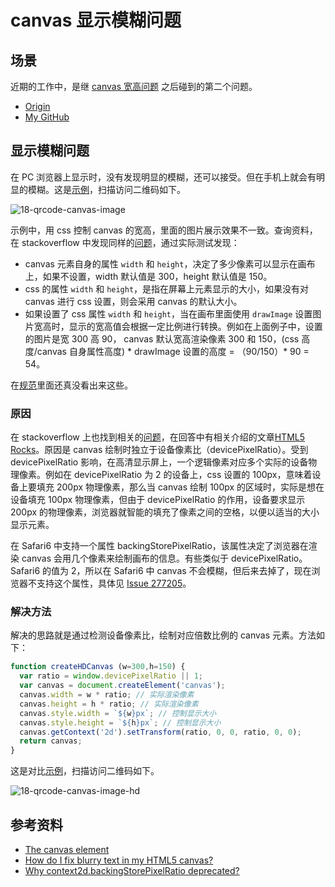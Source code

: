 # canvas 显示模糊问题
## 场景
近期的工作中，是继 [canvas 宽高问题][url-segment-17] 之后碰到的第二个问题。


- [Origin][url-origin]
- [My GitHub][url-my-github]

## 显示模糊问题
在 PC 浏览器上显示时，没有发现明显的模糊，还可以接受。但在手机上就会有明显的模糊。这是[示例][url-example-canvas-image]，扫描访问二维码如下。

![18-qrcode-canvas-image][url-local-canvas-image]

示例中，用 css 控制 canvas 的宽高，里面的图片展示效果不一致。查询资料，在 stackoverflow 中发现同样的[问题][url-stackoverflow1]，通过实际测试发现：
- canvas 元素自身的属性 `width` 和 `height`，决定了多少像素可以显示在画布上，如果不设置，width 默认值是 300，height 默认值是 150。
- css 的属性 `width` 和 `height`，是指在屏幕上元素显示的大小，如果没有对 canvas 进行 css 设置，则会采用 canvas 的默认大小。
- 如果设置了 css 属性 `width` 和 `height`，当在画布里面使用 `drawImage` 设置图片宽高时，显示的宽高值会根据一定比例进行转换。例如在上面例子中，设置的图片是宽 300 高 90， canvas 默认宽高渲染像素 300 和 150，(css 高度/canvas 自身属性高度) * drawImage 设置的高度 = （90/150）* 90 = 54。

在[规范][url-spec-canvas]里面还真没看出来这些。

### 原因
在 stackoverflow 上也找到相关的[问题][url-stackoverflow2]，在回答中有相关介绍的文章[HTML5 Rocks][url-blog1]。原因是 canvas 绘制时独立于设备像素比（devicePixelRatio）。受到 devicePixelRatio 影响，在高清显示屏上，一个逻辑像素对应多个实际的设备物理像素。例如在 devicePixelRatio 为 2 的设备上，css 设置的 100px，意味着设备上要填充 200px 物理像素，那么当 canvas 绘制 100px 的区域时，实际是想在设备填充 100px 物理像素，但由于 devicePixelRatio 的作用，设备要求显示 200px 的物理像素，浏览器就智能的填充了像素之间的空格，以便以适当的大小显示元素。

在 Safari6 中支持一个属性 backingStorePixelRatio，该属性决定了浏览器在渲染 canvas 会用几个像素来绘制画布的信息。有些类似于 devicePixelRatio。Safari6 的值为 2，所以在 Safari6 中 canvas 不会模糊，但后来去掉了，现在浏览器不支持这个属性，具体见 [Issue 277205][url-Issue]。

### 解决方法
解决的思路就是通过检测设备像素比，绘制对应倍数比例的 canvas 元素。方法如下：
```javascript
function createHDCanvas (w=300,h=150) {
  var ratio = window.devicePixelRatio || 1;
  var canvas = document.createElement('canvas');
  canvas.width = w * ratio; // 实际渲染像素
  canvas.height = h * ratio; // 实际渲染像素
  canvas.style.width = `${w}px`; // 控制显示大小
  canvas.style.height = `${h}px`; // 控制显示大小
  canvas.getContext('2d').setTransform(ratio, 0, 0, ratio, 0, 0);
  return canvas;
}
```
这是对比[示例][url-example-canvas-image-hd]，扫描访问二维码如下。

![18-qrcode-canvas-image-hd][url-local-canvas-image-hd]

## 参考资料
- [The canvas element][url-spec-canvas]
- [How do I fix blurry text in my HTML5 canvas?][url-stackoverflow2]
- [Why context2d.backingStorePixelRatio deprecated?][url-stackoverflow3]

[url-repository-images]:https://xxholic.github.io/segment/images

[url-spec-canvas]:https://html.spec.whatwg.org/multipage/canvas.html#the-canvas-element
[url-segment-17]:https://github.com/XXHolic/segment/issues/19
[url-stackoverflow1]:https://stackoverflow.com/questions/5034529/size-of-html5-canvas-via-css-versus-element-attributes
[url-stackoverflow2]:https://stackoverflow.com/questions/15661339/how-do-i-fix-blurry-text-in-my-html5-canvas
[url-stackoverflow3]:https://stackoverflow.com/questions/24332639/why-context2d-backingstorepixelratio-deprecated
[url-blog1]:https://www.html5rocks.com/en/tutorials/canvas/hidpi/
[url-Issue]:https://bugs.chromium.org/p/chromium/issues/detail?id=277205#c19

[url-example-canvas-image]:https://xxholic.github.io/lab/lab-html/segment-18/18.canvas-image.html
[url-example-canvas-image-hd]:https://xxholic.github.io/lab/lab-html/segment-18/18.canvas-image-hd.html




[url-local-canvas-image]:https://xxholic.github.io/segment/images/18/qrcode-canvas-image.png
[url-local-canvas-image-hd]:https://xxholic.github.io/segment/images/18/qrcode-canvas-image-hd.png

[url-origin]:https://github.com/XXHolic/segment/issues/20
[url-my-github]:https://github.com/XXHolic

[url-origin]:https://github.com/XXHolic/segment/issues/20
[url-my-github]:https://github.com/XXHolic